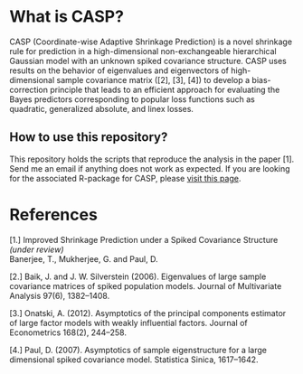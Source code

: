 What is CASP?
======

CASP (Coordinate-wise Adaptive Shrinkage Prediction) is a novel shrinkage rule for prediction in a high-dimensional non-exchangeable hierarchical Gaussian model with an unknown spiked covariance structure. CASP uses results on the behavior of eigenvalues and eigenvectors of high-dimensional sample covariance matrix ([2], [3], [4]) to develop a bias-correction principle that leads to an efficient approach for evaluating the Bayes predictors corresponding to popular loss functions such as
quadratic, generalized absolute, and linex losses.

How to use this repository?
----------

This repository holds the scripts that reproduce the analysis in the paper [1]. Send me an email if anything does not work as expected. If you are looking for the associated R-package for CASP, please [visit this page](https://github.com/trambakbanerjee/casp#casp).

References
=======
[1.] Improved Shrinkage Prediction under a Spiked Covariance Structure _(under review)_     
Banerjee, T., Mukherjee, G. and Paul, D.

[2.] Baik, J. and J. W. Silverstein (2006). Eigenvalues of large sample covariance matrices of spiked population models. Journal of Multivariate Analysis 97(6), 1382–1408.

[3.] Onatski, A. (2012). Asymptotics of the principal components estimator of large factor models with weakly influential factors. Journal of Econometrics 168(2), 244–258.

[4.] Paul, D. (2007). Asymptotics of sample eigenstructure for a large dimensional spiked covariance model. Statistica Sinica, 1617–1642.
